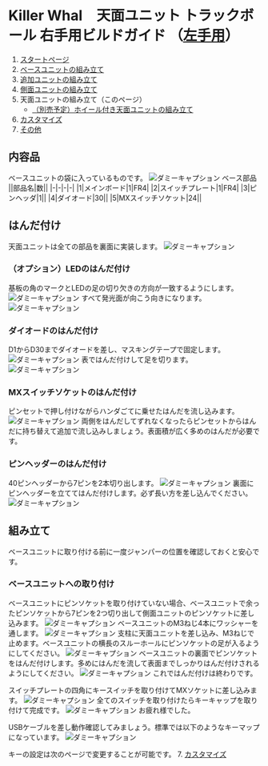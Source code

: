 # Killer Whal　天面ユニット トラックボール 右手用ビルドガイド （[左手用](../左手用/側面ユニット_トラックボール.md)）

1. [スタートページ](../README.md)
2. [ベースユニットの組み立て](../右手用/2_ベースユニット.md)
3. [追加ユニットの組み立て](../右手用/3_追加ユニット.md)
4. [側面ユニットの組み立て](../右手用/4_側面ユニット_トラックボール.md)
5. 天面ユニットの組み立て（このページ）
   - [（別売予定）ホイール付き天面ユニットの組み立て](../右手用/5_ホイール付き天面ユニット.md)
6. [カスタマイズ](../右手用/6_カスタマイズ.md)
7. [その他](../右手用/7_その他.md)

## 内容品
ベースユニットの袋に入っているものです。
![ダミーキャプション ベース部品](../img/IMG_.jpeg)  
||部品名|数||
|-|-|-|-|
|1|メインボード|1|FR4|
|2|スイッチプレート|1|FR4|
|3|ピンヘッダ|1||
|4|ダイオード|30||
|5|MXスイッチソケット|24||

## はんだ付け
天面ユニットは全ての部品を裏面に実装します。
![ダミーキャプション ](../img/IMG_.jpeg)

### （オプション）LEDのはんだ付け
基板の角のマークとLEDの足の切り欠きの方向が一致するようにします。
![ダミーキャプション ](../img/IMG_.jpeg)
すべて発光面が向こう向きになります。
![ダミーキャプション ](../img/IMG_.jpeg)

### ダイオードのはんだ付け
D1からD30までダイオードを差し、マスキングテープで固定します。
![ダミーキャプション ](../img/IMG_.jpeg)
表ではんだ付けして足を切ります。
![ダミーキャプション ](../img/IMG_.jpeg)
### MXスイッチソケットのはんだ付け
ピンセットで押し付けながらハンダごてに乗せたはんだを流し込みます。
![ダミーキャプション ](../img/IMG_.jpeg)
両側をはんだしてずれなくなったらピンセットからはんだに持ち替えて追加で流し込みしましょう。表面積が広く多めのはんだが必要です。

### ピンヘッダーのはんだ付け
40ピンヘッダーから7ピンを2本切り出します。
![ダミーキャプション ](../img/IMG_.jpeg)
裏面にピンヘッダーを立ててはんだ付けします。必ず長い方を差し込んでください。
![ダミーキャプション ](../img/IMG_.jpeg)

## 組み立て
ベースユニットに取り付ける前に一度ジャンパーの位置を確認しておくと安心です。
### ベースユニットへの取り付け
ベースユニットにピンソケットを取り付けていない場合、ベースユニットで余ったピンソケットから7ピンを2つ切り出して側面ユニットのピンソケットに差し込みます。
![ダミーキャプション ](../img/IMG_.jpeg)
ベースユニットのM3ねじ4本にワッシャーを通します。
![ダミーキャプション ](../img/IMG_.jpeg)
支柱に天面ユニットを差し込み、M3ねじで止めます。ベースユニットの横長のスルーホールにピンソケットの足が入るようにしてください。
![ダミーキャプション ](../img/IMG_.jpeg)
ベースユニットの裏面でピンソケットをはんだ付けします。多めにはんだを流して表面までしっかりはんだ付けされるようにしてください。
![ダミーキャプション ](../img/IMG_.jpeg)
これではんだ付けは終わりです。

スイッチプレートの四角にキースイッチを取り付けてMXソケットに差し込みます。
![ダミーキャプション ](../img/IMG_.jpeg)
全てのスイッチを取り付けたらキーキャップを取り付けて完成です。
![ダミーキャプション ](../img/IMG_.jpeg)
お疲れ様でした。

USBケーブルを差し動作確認してみましょう。標準では以下のようなキーマップになっています。
![ダミーキャプション ](../img/IMG_.jpeg)

キーの設定は次のページで変更することが可能です。
7. [カスタマイズ](../右手用/6_カスタマイズ.md)